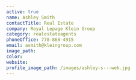 ```yaml
---
active: true
name: Ashley Smith
contactTitle: Real Estate
company: Royal Lepage Klein Group
category: realestateagents
phoneOffice: 778-868-4915
email: asmith@kleingroup.com
image_path:
color:
website:
profile_image_path: /images/ashley-s---web.jpg
---
```



